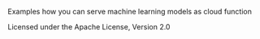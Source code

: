 Examples how you can serve machine learning models as cloud function

Licensed under the Apache License, Version 2.0